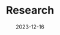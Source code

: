 ---
title: Research
date: 2023-12-16
type: landing

sections:
  # - block: hero
  #   content:
  #     title: |
  #       Wowchemy
  #       Research Group
  #     image:
  #       filename: welcome.jpg
  #     text: |
  #       <br>
        
  #       The **Wowchemy Research Group** has been a center of excellence for Artificial Intelligence research, teaching, and practice since its founding in 2016.
  
  # - block: collection
  #   content:
  #     title: Research Highlights
  #     subtitle:
  #     text:
  #     count: 5
  #     filters:
  #       author: ''
  #       category: ''
  #       exclude_featured: false
  #       publication_type: ''
  #       tag: ''
  #     offset: 0
  #     order: desc
  #     page_type: highlights
  #   design:
  #     view: compact
  #     columns: '1'
  
  - block: markdown
    content:
      title: Brain-Machine Fusion
      subtitle: From brain-in-the-loop to brain-out-of-the-loop
      text: abstract here
      url: ../highlights/
    design:
      columns: '1'
      background:
        image: 
          filename: AI_Eye.jpg
          filters:
            brightness: 1
          parallax: false
          position: center
          size: cover
          text_color_light: true
      spacing:
        padding: ['20px', '0', '20px', '0']
      css_class: fullscreen
  
  - block: markdown
    content:
      title: Brain-Machine Fusion
      subtitle: From brain-in-the-loop to brain-out-of-the-loop
      text: |
        {{% cta cta_link="./highlights/fusion/" cta_text="Research Highlights →" %}}
    design:
      columns: '1'
---